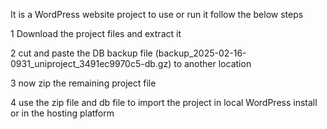 It is a WordPress website project to use or run it follow the below steps

1 Download the project files and extract it

2 cut and paste the DB backup file (backup_2025-02-16-0931_uniproject_3491ec9970c5-db.gz) to another location 

3 now zip the remaining project file 

4 use the zip file and db file to import the project in local WordPress install or in the hosting platform
